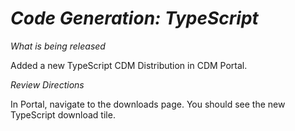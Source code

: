 # *Code Generation: TypeScript*

_What is being released_

Added a new TypeScript CDM Distribution in CDM Portal.

_Review Directions_

In Portal, navigate to the downloads page. You should see the new TypeScript download tile.